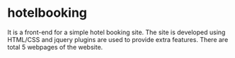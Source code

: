 # hotelbooking
It is a front-end for a simple hotel booking site. The site is developed using HTML/CSS and jquery plugins are used to provide extra features. There are total 5 webpages of the website.
